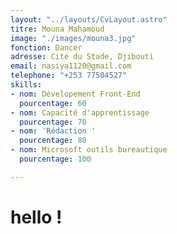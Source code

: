 ```yaml
---
layout: "../layouts/CvLayout.astro"
titre: Mouna Mahamoud
image: "./images/mouna3.jpg"
fonction: Dancer
adresse: Cité du Stade, Djibouti
email: nasiya1120@gmail.com
telephone: "+253 77504527"
skills:
- nom: Dévelopement Front-End
  pourcentage: 60
- nom: Capacité d'apprentissage
  pourcentage: 70
- nom: 'Rédaction '
  pourcentage: 80
- nom: Microsoft outils bureautique
  pourcentage: 100

---
```

# hello !